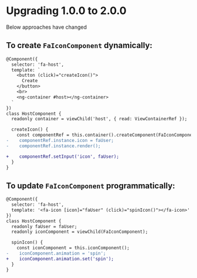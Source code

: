 # Upgrading 1.0.0 to 2.0.0

Below approaches have changed

## To create `FaIconComponent` dynamically: 

```diff
@Component({
  selector: 'fa-host',
  template: `
    <button (click)="createIcon()">
      Create
    </button>
    <br>
    <ng-container #host></ng-container>
  `
})
class HostComponent {
  readonly container = viewChild('host', { read: ViewContainerRef });

  createIcon() {
    const componentRef = this.container().createComponent(FaIconComponent);
-    componentRef.instance.icon = faUser;
-    componentRef.instance.render();

+    componentRef.setInput('icon', faUser);
  }
}
```

## To update `FaIconComponent` programmatically:

```diff
@Component({
  selector: 'fa-host',
  template: '<fa-icon [icon]="faUser" (click)="spinIcon()"></fa-icon>'
})
class HostComponent {
  readonly faUser = faUser;
  readonly iconComponent = viewChild(FaIconComponent);

  spinIcon() {
    const iconComponent = this.iconComponent();
-    iconComponent.animation = 'spin';
+    iconComponent.animation.set('spin');
  }
}
```